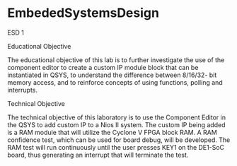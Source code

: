 # EmbededSystemsDesign
ESD 1

Educational Objective

The educational objective of this lab is to further investigate the use of the component editor to create a custom IP module block that can be instantiated in QSYS, to understand the difference between 8/16/32- bit memory access, and to reinforce concepts of using functions, polling and interrupts.

Technical Objective

The technical objective of this laboratory is to use the Component Editor in the QSYS to add custom IP to a Nios II system. The custom IP being added is a RAM module that will utilize the Cyclone V FPGA block RAM. A RAM confidence test, which can be used for board debug, will be developed. The RAM test will run continuously until the user presses KEY1 on the DE1-SoC board, thus generating an interrupt that will terminate the test.
